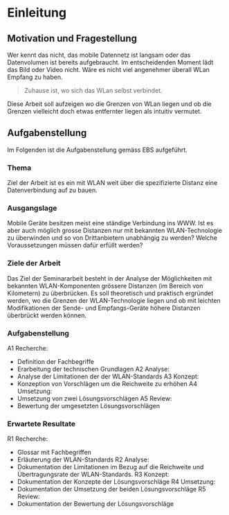 <!-- Ziel, Begründung und Abgrenzung der Arbeit -->

# Einleitung

## Motivation und Fragestellung

Wer kennt das nicht, das mobile Datennetz ist langsam oder das Datenvolumen ist bereits aufgebraucht. Im entscheidenden Moment lädt das Bild oder Video nicht. Wäre es nicht viel angenehmer überall WLan Empfang zu haben.

>Zuhause ist, wo sich das WLan selbst verbindet.

Diese Arbeit soll aufzeigen wo die Grenzen von WLan liegen und ob die Grenzen vielleicht doch etwas entfernter liegen als intuitiv vermutet.

## Aufgabenstellung

Im Folgenden ist die Aufgabenstellung gemäss EBS aufgeführt.

### Thema

Ziel der Arbeit ist es ein mit WLAN weit über die spezifizierte Distanz eine Datenverbindung auf zu bauen.

### Ausgangslage

Mobile Geräte besitzen meist eine ständige Verbindung ins WWW. Ist es aber auch möglich grosse Distanzen nur mit bekannten WLAN-Technologie zu überwinden und so von Drittanbietern unabhängig zu werden? Welche Voraussetzungen müssen dafür erfüllt werden?


### Ziele der Arbeit

Das Ziel der Seminararbeit besteht in der Analyse der Möglichkeiten mit bekannten WLAN-Komponenten grössere Distanzen (im Bereich von Kilometern) zu überbrücken. Es soll theoretisch und praktisch ergründet werden, wo die Grenzen der WLAN-Technologie liegen und ob mit leichten Modifikationen der Sende- und Empfangs-Geräte höhere Distanzen überbrückt werden können.

### Aufgabenstellung

A1 Recherche:
- Definition der Fachbegriffe
- Erarbeitung der technischen Grundlagen
A2 Analyse:
- Analyse der Limitationen der der WLAN-Standards
A3 Konzept:
- Konzeption von Vorschlägen um die Reichweite zu erhöhen
A4 Umsetzung:
- Umsetzung von zwei Lösungsvorschlägen
A5 Review:
- Bewertung der umgesetzten Lösungsvorschlägen

### Erwartete Resultate

R1 Recherche:
- Glossar mit Fachbegriffen
- Erläuterung der WLAN-Standards
R2 Analyse:
- Dokumentation der Limitationen im Bezug auf die Reichweite und Übertragungsrate der WLAN-Standards.
R3 Konzept:
- Dokumentation der Konzepte der Lösungsvorschläge
R4 Umsetzung:
- Dokumentation der Umsetzung der beiden Lösungsvorschläge
R5 Review:
- Dokumentation der Bewertung der Lösungsvorschläge
